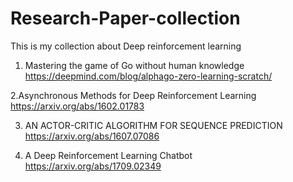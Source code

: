 # Research-Paper-collection

This is my collection about Deep reinforcement learning

1. Mastering the game of Go without human knowledge
      https://deepmind.com/blog/alphago-zero-learning-scratch/


2.Asynchronous Methods for Deep Reinforcement Learning
      https://arxiv.org/abs/1602.01783
  

3. AN ACTOR-CRITIC ALGORITHM FOR SEQUENCE PREDICTION  
      https://arxiv.org/abs/1607.07086
      
4. A Deep Reinforcement Learning Chatbot
      https://arxiv.org/abs/1709.02349
